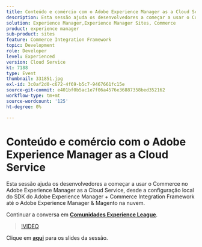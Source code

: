 ```yaml
---
title: Conteúdo e comércio com o Adobe Experience Manager as a Cloud Service
description: Esta sessão ajuda os desenvolvedores a começar a usar o Commerce no Adobe Experience Manager as a Cloud Service, desde a configuração local do SDK do Adobe Experience Manager + Commerce Integration Framework até o Adobe Experience Manager & Magento na nuvem. Esta sessão foi entregue como parte do evento Conteúdo do Adobe Developers Live.
solution: Experience Manager,Experience Manager Sites, Commerce
product: experience manager
sub-product: sites
feature: Commerce Integration Framework
topic: Development
role: Developer
level: Experienced
version: Cloud Service
kt: 7188
type: Event
thumbnail: 331851.jpg
exl-id: 3c0af2d0-c672-4f69-b5c7-9467661fc15e
source-git-commit: e401bf0b5ac1e7f06a4576e36887358bed352162
workflow-type: tm+mt
source-wordcount: '125'
ht-degree: 0%

---
```


# Conteúdo e comércio com o Adobe Experience Manager as a Cloud Service

Esta sessão ajuda os desenvolvedores a começar a usar o Commerce no Adobe Experience Manager as a Cloud Service, desde a configuração local do SDK do Adobe Experience Manager + Commerce Integration Framework até o Adobe Experience Manager &amp; Magento na nuvem.

Continuar a conversa em **[Comunidades Experience League](https://adobe.ly/36Yd3v6)**.

>[!VIDEO](https://video.tv.adobe.com/v/331851/?quality=12&learn=on&hidetitle=true)

Clique em **[aqui](/help/adobe-developers-live/assets/content-commerce.pdf)** para os slides da sessão.
